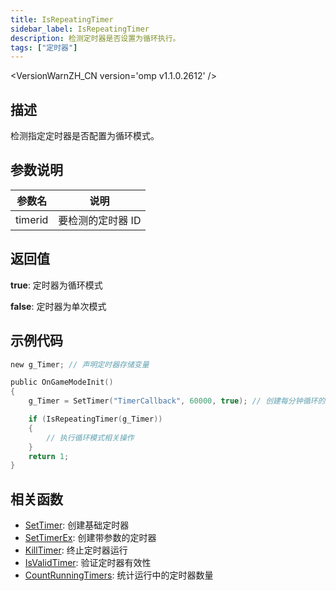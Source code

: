 ```yaml
---
title: IsRepeatingTimer
sidebar_label: IsRepeatingTimer
description: 检测定时器是否设置为循环执行。
tags: ["定时器"]
---
```


<VersionWarnZH_CN version='omp v1.1.0.2612' />

## 描述

检测指定定时器是否配置为循环模式。

## 参数说明

| 参数名  | 说明              |
| ------- | ----------------- |
| timerid | 要检测的定时器 ID |

## 返回值

**true**: 定时器为循环模式

**false**: 定时器为单次模式

## 示例代码

```c
new g_Timer; // 声明定时器存储变量

public OnGameModeInit()
{
    g_Timer = SetTimer("TimerCallback", 60000, true); // 创建每分钟循环的定时器

    if (IsRepeatingTimer(g_Timer))
    {
        // 执行循环模式相关操作
    }
    return 1;
}
```

## 相关函数

- [SetTimer](SetTimer): 创建基础定时器
- [SetTimerEx](SetTimerEx): 创建带参数的定时器
- [KillTimer](KillTimer): 终止定时器运行
- [IsValidTimer](IsValidTimer): 验证定时器有效性
- [CountRunningTimers](CountRunningTimers): 统计运行中的定时器数量
